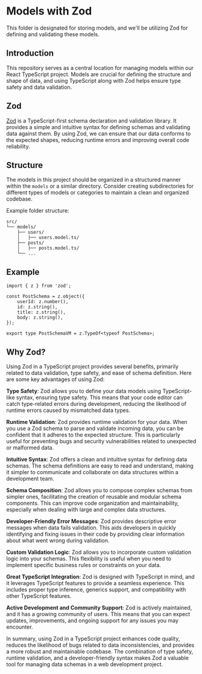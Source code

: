 # Models with Zod

This folder is designated for storing models, and we'll be utilizing Zod for defining and validating these models.

## Introduction

This repository serves as a central location for managing models within our React TypeScript project. Models are crucial for defining the structure and shape of data, and using TypeScript along with Zod helps ensure type safety and data validation.

## Zod

[Zod](https://github.com/colinhacks/zod) is a TypeScript-first schema declaration and validation library. It provides a simple and intuitive syntax for defining schemas and validating data against them. By using Zod, we can ensure that our data conforms to the expected shapes, reducing runtime errors and improving overall code reliability.

## Structure

The models in this project should be organized in a structured manner within the `models` or a similar directory. Consider creating subdirectories for different types of models or categories to maintain a clean and organized codebase.

Example folder structure:

```
src/
└── models/
    ├── users/
    │   ├── users.model.ts/
    ├── posts/
    │   ├── posts.model.ts/
    └── ...
```

## Example

```
import { z } from 'zod';

const PostSchema = z.object({
    userId: z.number(),
    id: z.string(),
    title: z.string(),
    body: z.string(),
});

export type PostSchemaVM = z.TypeOf<typeof PostSchema>;
```

## Why Zod?

Using Zod in a TypeScript project provides several benefits, primarily related to data validation, type safety, and ease of schema definition. Here are some key advantages of using Zod:

**Type Safety**: Zod allows you to define your data models using TypeScript-like syntax, ensuring type safety. This means that your code editor can catch type-related errors during development, reducing the likelihood of runtime errors caused by mismatched data types.

**Runtime Validation**: Zod provides runtime validation for your data. When you use a Zod schema to parse and validate incoming data, you can be confident that it adheres to the expected structure. This is particularly useful for preventing bugs and security vulnerabilities related to unexpected or malformed data.

**Intuitive Syntax**: Zod offers a clean and intuitive syntax for defining data schemas. The schema definitions are easy to read and understand, making it simpler to communicate and collaborate on data structures within a development team.

**Schema Composition**: Zod allows you to compose complex schemas from simpler ones, facilitating the creation of reusable and modular schema components. This can improve code organization and maintainability, especially when dealing with large and complex data structures.

**Developer-Friendly Error Messages**: Zod provides descriptive error messages when data fails validation. This aids developers in quickly identifying and fixing issues in their code by providing clear information about what went wrong during validation.

**Custom Validation Logic**: Zod allows you to incorporate custom validation logic into your schemas. This flexibility is useful when you need to implement specific business rules or constraints on your data.

**Great TypeScript Integration**: Zod is designed with TypeScript in mind, and it leverages TypeScript features to provide a seamless experience. This includes proper type inference, generics support, and compatibility with other TypeScript features.

**Active Development and Community Support**: Zod is actively maintained, and it has a growing community of users. This means that you can expect updates, improvements, and ongoing support for any issues you may encounter.

In summary, using Zod in a TypeScript project enhances code quality, reduces the likelihood of bugs related to data inconsistencies, and provides a more robust and maintainable codebase. The combination of type safety, runtime validation, and a developer-friendly syntax makes Zod a valuable tool for managing data schemas in a web development project.
